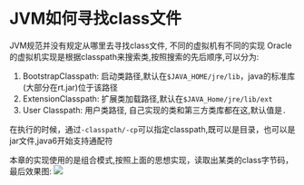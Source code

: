 # JVM如何寻找class文件

JVM规范并没有规定从哪里去寻找class文件, 不同的虚拟机有不同的实现
Oracle的虚拟机实现是根据classpath来搜索类,按照搜索的先后顺序,可以分为:

1. BootstrapClasspath: 启动类路径,默认在`$JAVA_HOME/jre/lib`，java的标准库(大部分在rt.jar)位于该路径
2. ExtensionClasspath: 扩展类加载路径,默认在`$JAVA_Home/jre/lib/ext`
3. User Classpath: 用户类路径, 自己实现的类和第三方类库都在这,默认值是`.`


在执行的时候，通过`-classpath/-cp`可以指定classpath,既可以是目录，也可以是jar文件,java6开始支持通配符

本章的实现使用的是组合模式,按照上面的思想实现，读取出某类的class字节码，最后效果图:
![](http://7xox4k.com1.z0.glb.clouddn.com/2018/02/08/20180208162717.png)

